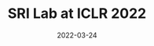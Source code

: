 ---
layout: blogpost
category: meta
subposts: fnf, bayesian
title: "SRI Lab at ICLR 2022"
blogpost-authors: "Nikola Jovanović"
date: 2022-03-24
thumbnail: _thumbnails/iclr_logo.svg
usemathjax: false
tldr: >
    The Tenth International Conference on Learning Representations (ICLR 2022) will be held virtually from April 25th through 29th. We are thrilled to share that SRI Lab will present five works at the conference, including one spotlight presentation! In this meta post you can find all relevant information about our work, including presentation times, as well as a dedicated blogpost for each work, presenting it in more detail. We look forward to meeting you at ICLR!
excerpt: >
    SRI Lab will present five works at ICLR 2022! In this meta post we aggregate all content related to our ICLR papers, including links to the conference portal and individual blogposts where you can learn more about the topics we currently focus on.

draft: false
tweet-id: 1447996320741007362
---
